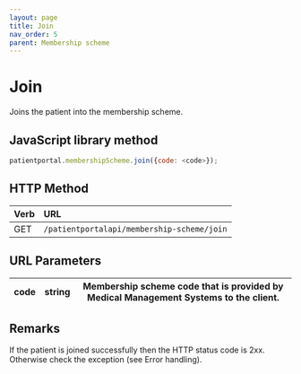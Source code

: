 ```yaml
---
layout: page
title: Join
nav_order: 5
parent: Membership scheme
---
```


# Join

Joins the patient into the membership scheme.

## JavaScript library method

```javascript
patientportal.membershipScheme.join({code: <code>});
```

## HTTP Method

| Verb | URL                                               |
|:-----|:--------------------------------------------------|
| GET | `/patientportalapi/membership-scheme/join` |

## URL Parameters

| code | string | Membership scheme code that is provided by Medical Management Systems to the client. |
| --- | --- | --- |

## Remarks

If the patient is joined successfully then the HTTP status code is 2xx. Otherwise check the exception (see Error handling).

